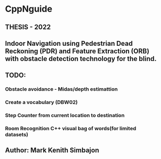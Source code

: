 # CppNguide
## THESIS - 2022
## Indoor Navigation using Pedestrian Dead Reckoning (PDR) and Feature Extraction (ORB) with obstacle detection technology for the blind. 
### 
## TODO:
### Obstacle avoidance - Midas/depth estimattion
### Create a vocabulary (DBW02)
### Step Counter from current location to destination
### Room Recognition C++ visual bag of words(for limited datasets)
##
## Author: Mark Kenith Simbajon
